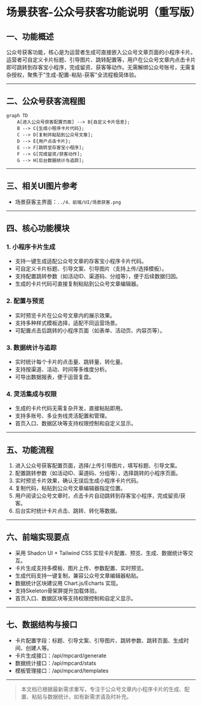 # 场景获客-公众号获客功能说明（重写版）

## 一、功能概述
公众号获客功能，核心是为运营者生成可直接嵌入公众号文章页面的小程序卡片。运营者可自定义卡片标题、引导图片、跳转配置等，用户在公众号文章内点击卡片即可跳转到存客宝小程序，完成留资、获客等动作。无需解绑公众号账号，无需复杂授权，聚焦于"生成-配置-粘贴-获客"全流程极简体验。

---

## 二、公众号获客流程图

```mermaid
graph TD
    A[进入公众号获客配置页面] --> B{自定义卡片信息};
    B --> C{生成小程序卡片代码};
    C --> D[复制并粘贴到公众号文章];
    D --> E{用户点击卡片};
    E --> F[跳转至存客宝小程序];
    F --> G[完成留资/获客动作];
    G --> H[后台数据统计与追踪];
```

---

## 三、相关UI图片参考
- 场景获客主界面：`../4、前端/UI/场景获客.png`

---

## 四、核心功能模块

### 1. 小程序卡片生成
- 支持一键生成适配公众号文章的存客宝小程序卡片代码。
- 可自定义卡片标题、引导文案、引导图片（支持上传/选择模板）。
- 支持配置跳转参数（如活动ID、渠道码、分组等），便于后续数据归因。
- 生成的卡片代码可直接复制粘贴到公众号文章编辑器。

### 2. 配置与预览
- 实时预览卡片在公众号文章内的展示效果。
- 支持多种样式模板选择，适配不同运营场景。
- 可配置点击后跳转的小程序页面（如表单、活动页、内容页等）。

### 3. 数据统计与追踪
- 实时统计每个卡片的点击量、跳转量、转化量。
- 支持按渠道、活动、时间等多维度分析。
- 可导出数据报表，便于运营复盘。

### 4. 灵活集成与权限
- 生成的卡片代码无需复杂开发，直接粘贴即用。
- 支持多账号、多业务线灵活配置和管理。
- 首页入口、数据区块等支持权限控制和自定义显示。

---

## 五、功能流程
1. 进入公众号获客配置页面，选择/上传引导图片，填写标题、引导文案。
2. 配置跳转参数（如活动ID、渠道码、分组等），选择跳转的小程序页面。
3. 实时预览卡片效果，确认无误后生成小程序卡片代码。
4. 复制代码，粘贴到公众号文章编辑器指定位置。
5. 用户阅读公众号文章时，点击卡片自动跳转到存客宝小程序，完成留资/获客。
6. 后台实时统计卡片点击、跳转、转化等数据。

---

## 六、前端实现要点
- 采用 Shadcn UI + Tailwind CSS 实现卡片配置、预览、生成、数据统计等交互。
- 卡片生成支持多模板、图片上传、参数配置、实时预览。
- 生成代码支持一键复制，兼容公众号文章编辑器粘贴。
- 数据统计区块建议用 Chart.js/Echarts 实现。
- 支持Skeleton骨架屏提升加载体验。
- 首页入口、数据区块等支持权限控制和自定义显示。

---

## 七、数据结构与接口
- 卡片配置字段：标题、引导文案、引导图片、跳转参数、跳转页面、生成时间、创建人等。
- 卡片生成接口：/api/mpcard/generate
- 数据统计接口：/api/mpcard/stats
- 模板管理接口：/api/mpcard/templates

---

> 本文档已根据最新需求重写，专注于公众号文章内小程序卡片的生成、配置、粘贴与数据统计。如有新需求请及时补充。 